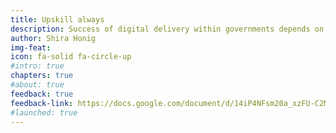 ```yaml
---
title: Upskill always
description: Success of digital delivery within governments depends on staff and leaders with tech literacy and skills. Upskilling or training of government employees across all levels is necessary to create change at scale. This requires greater attention, thoughtful design, and investment than many governments currently provide.
author: Shira Honig
img-feat: 
icon: fa-solid fa-circle-up
#intro: true
chapters: true
#about: true
feedback: true
feedback-link: https://docs.google.com/document/d/14iP4NFsm20a_xzFU-C2MZoBlKxgnryjTVGSIQkv3DFo/edit?usp=sharing
#launched: true
---
```


